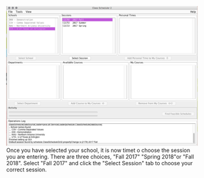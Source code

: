 ![Selecting Session](assets/3.png)
Once you have selected your school, it is now timet o choose the session you are entering. There are three choices, "Fall 2017" "Spring 2018"or "Fall 2018". Select "Fall 2017" and click the "Select Session" tab to choose your correct session. 
